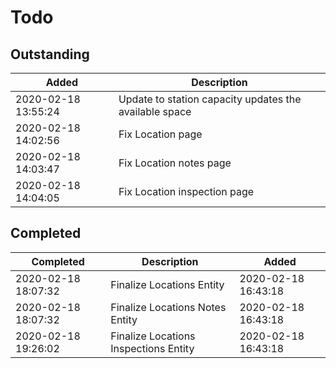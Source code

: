# Todo

## Outstanding

| Added | Description
| ---   | ---
| 2020-02-18 13:55:24 | Update to station capacity updates the available space
| 2020-02-18 14:02:56 | Fix Location page
| 2020-02-18 14:03:47 | Fix Location notes page
| 2020-02-18 14:04:05 | Fix Location inspection page


## Completed

| Completed | Description | Added
| ---       | ---         |---
| 2020-02-18 18:07:32 | Finalize Locations Entity | 2020-02-18 16:43:18
| 2020-02-18 18:07:32 | Finalize Locations Notes Entity | 2020-02-18 16:43:18
| 2020-02-18 19:26:02 | Finalize Locations Inspections Entity | 2020-02-18 16:43:18
